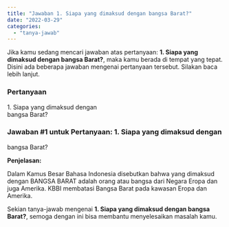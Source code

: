 ```yaml
---
title: "Jawaban 1. Siapa yang dimaksud dengan bangsa Barat?​"
date: "2022-03-29"
categories: 
  - "tanya-jawab"
---
```


Jika kamu sedang mencari jawaban atas pertanyaan: **1\. Siapa yang dimaksud dengan bangsa Barat?​**, maka kamu berada di tempat yang tepat. Disini ada beberapa jawaban mengenai pertanyaan tersebut. Silakan baca lebih lanjut.

### Pertanyaan

1\. Siapa yang dimaksud dengan  
bangsa Barat?​

### Jawaban #1 untuk Pertanyaan: 1. Siapa yang dimaksud dengan  
bangsa Barat?​

**Penjelasan:**

Dalam Kamus Besar Bahasa Indonesia disebutkan bahwa yang dimaksud dengan BANGSA BARAT adalah orang atau bangsa dari Negara Eropa dan juga Amerika. KBBI membatasi Bangsa Barat pada kawasan Eropa dan Amerika.

Sekian tanya-jawab mengenai **1\. Siapa yang dimaksud dengan bangsa Barat?​**, semoga dengan ini bisa membantu menyelesaikan masalah kamu.
